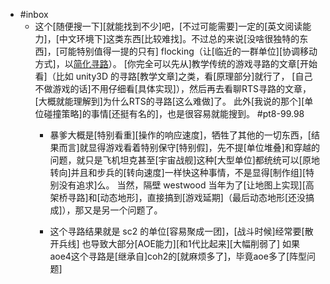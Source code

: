 - #inbox
    - 这个[随便搜一下][就能找到不少]吧，[不过可能需要]一定的[英文阅读能力]，[中文环境下]这类东西[比较难找]。不过总的来说[没啥很独特的东西]，[可能特别值得一提的只有] flocking（让[临近的一群单位][协调移动方式]，以[简化寻路](https://bbs.saraba1st.com/2b/thread-2034940-1-1.html)）。
[你完全可以先从]教学传统的游戏寻路的文章[开始看]（比如 unity3D 的寻路[教学文章]之类，看[原理部分]就行了， [自己不做游戏的话]不用仔细看[具体实现]），然后再去看聊RTS寻路的文章，[大概就能理解到]为什么RTS的寻路[这么难做]了。
此外[我说的那个][单位碰撞策略]的事情[还挺有名的]，也是很容易就能搜到。 #pt8-99.98
        - 暴爹大概是[特别看重][操作的响应速度]，牺牲了其他的一切东西，[结果而言]就显得游戏看着特别保守[特别假]，先不提[单位堆叠]和穿越的问题，就只是飞机坦克甚至[宇宙战舰]这种[大型单位]都统统可以[原地转向]并且和步兵的[转向速度]一样快这种事情，不是显得[制作组][特别没有追求]么。
当然，隔壁 westwood 当年为了[让地图上实现][高架桥寻路]和[动态地形]，直接搞到[游戏延期]（最后动态地形[还没搞成]），那又是另一个问题了。


        - 这个寻路结果就是 sc2 的单位[容易聚成一团]，[战斗时候]经常要[散开兵线]
也导致大部分[AOE能力][和1代比起来][大幅削弱了]
如果aoe4这个寻路是[继承自]coh2的[就麻烦多了]，毕竟aoe多了[阵型问题]

